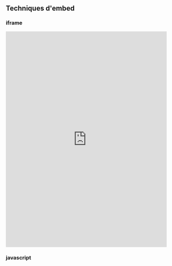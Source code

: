## Techniques d'embed

### iframe

<iframe width="100%" height="676" frameborder="0"
  src="https://observablehq.com/embed/@bert/terrains-with-maplibre?cells=viewof+map"></iframe>

### javascript

<div id="observablehq-chart-ea65d5fc"></div>
<div id="observablehq-viewof-replay-ea65d5fc"></div>
<div id="observablehq-viewof-steps-ea65d5fc"></div>
<div id="observablehq-viewof-ticks-ea65d5fc"></div>
<div id="observablehq-addlabel-ea65d5fc"></div>

<script type="module">
import {Runtime, Inspector} from "https://cdn.jsdelivr.net/npm/@observablehq/runtime@4/dist/runtime.js";
import define from "https://api.observablehq.com/@fil/tricontour-labels.js?v=3";
new Runtime().module(define, name => {
  if (name === "chart") return new Inspector(document.querySelector("#observablehq-chart-ea65d5fc"));
  if (name === "viewof replay") return new Inspector(document.querySelector("#observablehq-viewof-replay-ea65d5fc"));
  if (name === "viewof steps") return new Inspector(document.querySelector("#observablehq-viewof-steps-ea65d5fc"));
  if (name === "viewof ticks") return new Inspector(document.querySelector("#observablehq-viewof-ticks-ea65d5fc"));
  if (name === "addlabel") return new Inspector(document.querySelector("#observablehq-addlabel-ea65d5fc"));
  return ["data","color","thresholds"].includes(name);
});
</script>
